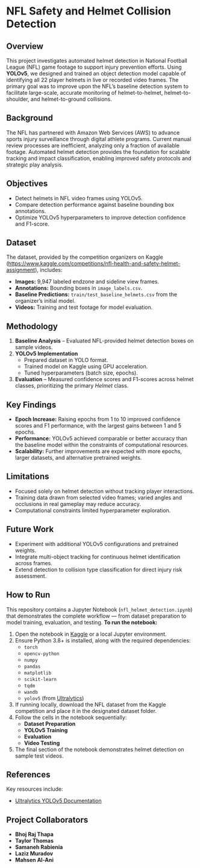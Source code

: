 # NFL Safety and Helmet Collision Detection
## Overview
This project investigates automated helmet detection in National Football League (NFL) game footage to support injury prevention efforts. Using **YOLOv5**, we designed and trained an object detection model capable of identifying all 22 player helmets in live or recorded video frames. The primary goal was to improve upon the NFL’s baseline detection system to facilitate large-scale, accurate monitoring of helmet-to-helmet, helmet-to-shoulder, and helmet-to-ground collisions.
## Background 
The NFL has partnered with Amazon Web Services (AWS) to advance sports injury surveillance through digital athlete programs. Current manual review processes are inefficient, analyzing only a fraction of available footage. Automated helmet detection provides the foundation for scalable tracking and impact classification, enabling improved safety protocols and strategic play analysis.
## Objectives
- Detect helmets in NFL video frames using YOLOv5.
- Compare detection performance against baseline bounding box annotations.
- Optimize YOLOv5 hyperparameters to improve detection confidence and F1-score.
## Dataset
The dataset, provided by the competition organizers on Kaggle (https://www.kaggle.com/competitions/nfl-health-and-safety-helmet-assignment), includes:
- **Images:** 9,947 labeled endzone and sideline view frames.
- **Annotations:** Bounding boxes in `image_labels.csv`.
- **Baseline Predictions:** `train/test_baseline_helmets.csv` from the organizer’s initial model.
- **Videos:** Training and test footage for model evaluation.
## Methodology
1. **Baseline Analysis** – Evaluated NFL-provided helmet detection boxes on sample videos.
2. **YOLOv5 Implementation**  
   - Prepared dataset in YOLO format.  
   - Trained model on Kaggle using GPU acceleration.  
   - Tuned hyperparameters (batch size, epochs).  
3. **Evaluation** – Measured confidence scores and F1-scores across helmet classes, prioritizing the primary *Helmet* class.
## Key Findings
- **Epoch Increase:** Raising epochs from 1 to 10 improved confidence scores and F1 performance, with the largest gains between 1 and 5 epochs.
- **Performance:** YOLOv5 achieved comparable or better accuracy than the baseline model within the constraints of computational resources.
- **Scalability:** Further improvements are expected with more epochs, larger datasets, and alternative pretrained weights.
## Limitations
- Focused solely on helmet detection without tracking player interactions.
- Training data drawn from selected video frames; varied angles and occlusions in real gameplay may reduce accuracy.
- Computational constraints limited hyperparameter exploration.
## Future Work
- Experiment with additional YOLOv5 configurations and pretrained weights.
- Integrate multi-object tracking for continuous helmet identification across frames.
- Extend detection to collision type classification for direct injury risk assessment.
## How to Run
This repository contains a Jupyter Notebook (`nfl_helmet_detection.ipynb`) that demonstrates the complete workflow — from dataset preparation to model training, evaluation, and testing.
**To run the notebook:**
1. Open the notebook in [Kaggle](https://www.kaggle.com/) or a local Jupyter environment.
2. Ensure Python 3.8+ is installed, along with the required dependencies:
   - `torch`
   - `opencv-python`
   - `numpy`
   - `pandas`
   - `matplotlib`
   - `scikit-learn`
   - `tqdm`
   - `wandb`
   - `yolov5` (from [Ultralytics](https://github.com/ultralytics/yolov5))
3. If running locally, download the NFL dataset from the Kaggle competition and place it in the designated dataset folder.
4. Follow the cells in the notebook sequentially:
   - **Dataset Preparation**
   - **YOLOv5 Training**
   - **Evaluation**
   - **Video Testing**
5. The final section of the notebook demonstrates helmet detection on sample test videos.
## References
Key resources include:
- [Ultralytics YOLOv5 Documentation](https://github.com/ultralytics/yolov5)
## Project Collaborators
- **Bhoj Raj Thapa**
- **Taylor Thomas**    
- **Samaneh Rabienia**  
- **Laziz Muradov**  
- **Mahsen Al-Ani**